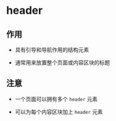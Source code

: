 # header

## 作用

+ 具有引导和导航作用的结构元素

+ 通常用来放置整个页面或内容区块的标题

## 注意

+ 一个页面可以拥有多个 `header` 元素

+ 可以为每个内容区块加上 `header` 元素
